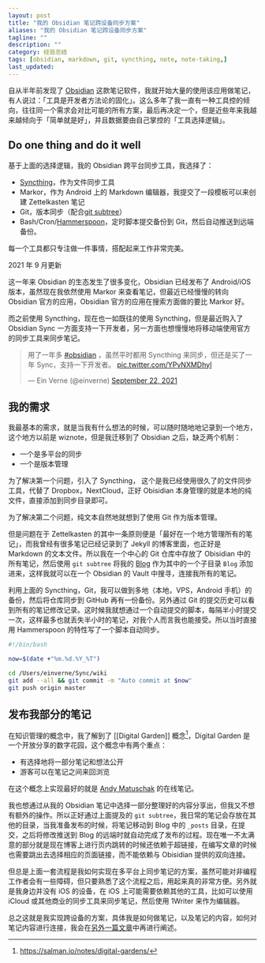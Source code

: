 ```yaml
---
layout: post
title: "我的 Obsidian 笔记跨设备同步方案"
aliases: "我的 Obsidian 笔记跨设备同步方案"
tagline: ""
description: ""
category: 经验总结
tags: [obsidian, markdown, git, syncthing, note, note-taking,]
last_updated:
---
```


自从半年前发现了 [Obsidian](/post/2020/05/obsidian-note-taking.html) 这款笔记软件，我就开始大量的使用该应用做笔记，有人说过：「工具是开发者方法论的固化」。这么多年了我一直有一种工具控的倾向，往往同一个需求会对比可能的所有方案，最后再决定一个，但是近些年来我越来越倾向于「简单就是好」，并且数据要由自己掌控的「工具选择逻辑」。

## Do one thing and do it well

基于上面的选择逻辑，我的 Obsidian 跨平台同步工具，我选择了：

- [Syncthing](/post/2019/10/syncthing.html)，作为文件同步工具
- Markor，作为 Android 上的 Markdown 编辑器，我提交了一段模板可以来创建 Zettelkasten 笔记
- Git，版本同步（配合[git subtree](/post/2020/04/git-subtree-usage.html)）
- Bash/Cron/[Hammerspoon](https://github.com/einverne/dotfiles/blob/master/hammerspoon/autoscript.lua)，定时脚本提交备份到 Git，然后自动推送到远端备份。

每一个工具都只专注做一件事情，搭配起来工作非常完美。

2021 年 9 月更新

这一年来 Obsidian 的生态发生了很多变化，Obsidian 已经发布了 Android/iOS 版本，虽然现在我依然使用 Markor 来查看笔记，但最近已经慢慢的转向 Obsidian 官方的应用，Obsidian 官方的应用在搜索方面做的要比 Markor 好。

而之前使用 Syncthing，现在也一如既往的使用 Syncthing，但是最近购入了 Obsidian Sync 一方面支持一下开发者，另一方面也想慢慢地将移动端使用官方的同步工具来同步笔记。

<blockquote class="twitter-tweet"><p lang="zh" dir="ltr">用了一年多 <a href="https://twitter.com/hashtag/obsidian?src=hash&amp;ref_src=twsrc%5Etfw">#obsidian</a> ，虽然平时都用 Syncthing 来同步，但还是买了一年 Sync，支持一下开发者。 <a href="https://t.co/YPvNXMDhyI">pic.twitter.com/YPvNXMDhyI</a></p>&mdash; Ein Verne (@einverne) <a href="https://twitter.com/einverne/status/1440676136460046351?ref_src=twsrc%5Etfw">September 22, 2021</a></blockquote> <script async src="https://platform.twitter.com/widgets.js" charset="utf-8"></script>

## 我的需求

我最基本的需求，就是当我有什么想法的时候，可以随时随地地记录到一个地方，这个地方以前是 wiznote，但是我迁移到了 Obsidian 之后，缺乏两个机制：

- 一个是多平台的同步
- 一个是版本管理

为了解决第一个问题，引入了 Syncthing， 这个是我已经使用很久了的文件同步工具，代替了 Dropbox，NextCloud，正好 Obisidian 本身管理的就是本地的纯文件，直接添加到同步目录即可。

为了解决第二个问题，纯文本自然地就想到了使用 Git 作为版本管理。

但是问题在于 Zettelkasten 的其中一条原则便是「最好在一个地方管理所有的笔记」，而我曾经有很多笔记已经记录到了 Jekyll 的博客里面，也正好是 Markdown 的文本文件。所以我在一个中心的 Git 仓库中存放了 Obisidian 中的所有笔记，然后使用 `git subtree` 将我的 [Blog](https://blog.einverne.info/) 作为其中的一个子目录 `Blog` 添加进来，这样我就可以在一个 Obsidian 的 Vault 中搜寻，连接我所有的笔记。

利用上面的 Syncthing，Git，我可以做到多地（本地，VPS，Android 手机）的备份，然后将仓库同步到 GitHub 再有一份备份。另外通过 Git 的提交历史可以看到所有的笔记修改记录。这时候我就想通过一个自动提交的脚本，每隔半小时提交一次，这样最多也就丢失半小时的笔记，对我个人而言我也能接受。所以当时直接用 Hammerspoon 的特性写了一个脚本自动同步。

```bash
#!/bin/bash

now=$(date +"%m.%d.%Y_%T")

cd /Users/einverne/Sync/wiki
git add --all && git commit -m "Auto commit at $now"
git push origin master
```

## 发布我部分的笔记

在知识管理的概念中，我了解到了 [[Digital Garden]] 概念[^1]，Digital Garden 是一个开放分享的数字花园，这个概念中有两个重点：

[^1]: <https://salman.io/notes/digital-gardens/>

- 有选择地将一部分笔记和想法公开
- 游客可以在笔记之间来回浏览

在这个概念上实现最好的就是 [Andy Matuschak](https://notes.andymatuschak.org/About_these_notes) 的在线笔记。

我也想通过从我的 Obsidian 笔记中选择一部分整理好的内容分享出，但我又不想有额外的操作。所以正好通过上面提及的 `git subtree`，我日常的笔记会存放在其他的目录，当我准备发布的时候，将笔记移动到 Blog 中的 `_posts` 目录，在提交，之后将修改推送到 Blog 的远端时就自动完成了发布的过程。现在唯一不太满意的部分就是现在博客上进行页内跳转的时候还依赖于超链接，在编写文章的时候也需要跳出去选择相应的页面链接，而不能依赖与 Obisidian 提供的双向连接。

但总是上面一套流程是我如何实现在多平台上同步笔记的方案，虽然可能对非编程工作者会有一些障碍，但只要熟悉了这个流程之后，用起来真的非常方便。另外就是我身边并没有 iOS 的设备，在 iOS 上可能需要依赖其他的工具，比如可以使用 iCloud 或其他商业的同步工具来同步笔记，然后使用 1Writer 来作为编辑器。

总之这就是我实现跨设备的方案，具体我是如何做笔记，以及笔记的内容，如何对笔记内容进行连接，我会在[另外一篇文章](/post/2021/01/my-method-to-take-notes-using-zettelkasten-and-obsidian.html)中再进行阐述。
